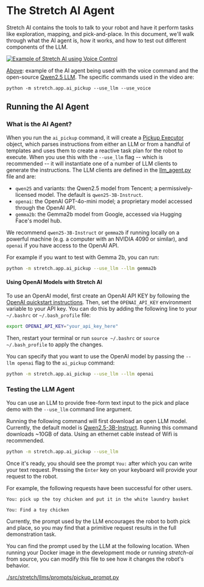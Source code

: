 # The Stretch AI Agent

Stretch AI contains the tools to talk to your robot and have it perform tasks like exploration, mapping, and pick-and-place. In this document, we'll walk through what the AI agent is, how it works, and how to test out different components of the LLM.

[![Example of Stretch AI using Voice Control](https://img.youtube.com/vi/oO9qRkiuiAQ/0.jpg)](https://www.youtube.com/watch?v=oO9qRkiuiAQ)

[Above](https://www.youtube.com/watch?v=oO9qRkiuiAQ): example of the AI agent being used with the voice command and the open-source [Qwen2.5 LLM](https://huggingface.co/Qwen). The specific commands used in the video are:
```
python -m stretch.app.ai_pickup --use_llm --use_voice
```

## Running the AI Agent

### What is the AI Agent?

When you run the `ai_pickup` command, it will create a [Pickup Executor](src/stretch/agent/task/pickup/pickup_executor.py) object, which parses instructions from either an LLM or from a handful of templates and uses them to create a reactive task plan for the robot to execute. When you use this with the `--use_llm` flag -- which is recommended -- it will instantiate one of a number of LLM clients to generate the instructions. The LLM clients are defined in the [llm_agent.py](src/stretch/agent/llm/__init__.py) file and are:
  - `qwen25` and variants: the Qwen2.5 model from Tencent; a permissively-licensed model. The default is `qwen25-3B-Instruct`.
  - `openai`: the OpenAI GPT-4o-mini model; a proprietary model accessed through the OpenAI API.
  - `gemma2b`: the Gemma2b model from Google, accessed via Hugging Face's model hub.

We recommend `qwen25-3B-Instruct` or `gemma2b` if running locally on a powerful machine (e.g. a computer with an NVIDIA 4090 or similar), and `openai` if you have access to the OpenAI API.

For example if you want to test with Gemma 2b, you can run:
```bash
python -m stretch.app.ai_pickup --use_llm --llm gemma2b
```

#### Using OpenAI Models with Stretch AI

To use an OpenAI model, first create an OpenAI API KEY by following the [OpenAI quickstart instructions](https://platform.openai.com/docs/quickstart). Then, set the `OPENAI_API_KEY` environment variable to your API key. You can do this by adding the following line to your `~/.bashrc` or `~/.bash_profile` file:

```bash
export OPENAI_API_KEY="your_api_key_here"
```

Then, restart your terminal or run `source ~/.bashrc` or `source ~/.bash_profile` to apply the changes.

You can specify that you want to use the OpenAI model by passing the `--llm openai` flag to the `ai_pickup` command:
```bash
python -m stretch.app.ai_pickup --use_llm --llm openai
```

### Testing the LLM Agent

You can use an LLM to provide free-form text input to the pick and place demo with the `--use_llm` command line argument.

Running the following command will first download an open LLM model. Currently, the default model is [Qwen2.5-3B-Instruct](https://huggingface.co/Qwen/Qwen2.5-3B-Instruct). Running this command downloads ~10GB of data. Using an ethernet cable instead of Wifi is recommended.

```bash
python -m stretch.app.ai_pickup --use_llm
```

Once it's ready, you should see the prompt `You:` after which you can write your text request. Pressing the `Enter` key on your keyboard will provide your request to the robot.

For example, the following requests have been successful for other users.

```
You: pick up the toy chicken and put it in the white laundry basket
```

```
You: Find a toy chicken
```

Currently, the prompt used by the LLM encourages the robot to both pick and place, so you may find that a primitive request results in the full demonstration task.

You can find the prompt used by the LLM at the following location. When running your Docker image in the development mode or running *stretch-ai* from source, you can modify this file to see how it changes the robot's behavior.

[./src/stretch/llms/prompts/pickup_prompt.py](./src/stretch/llms/prompts/pickup_prompt.py)


